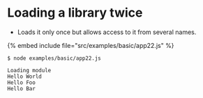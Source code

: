 # Loading a library twice


* Loads it only once but allows access to it from several names.

{% embed include file="src/examples/basic/app22.js" %}

```
$ node examples/basic/app22.js

Loading module
Hello World
Hello Foo
Hello Bar
```


